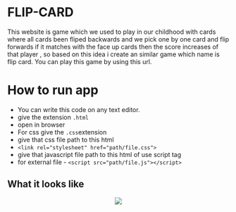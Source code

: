 # FLIP-CARD


This website is game which we used to play in our childhood with cards where all cards been fliped backwards and we pick one by one card and flip forwards if it matches with the face up cards then the score increases of that player , so based on this idea i create an similar game which name is flip card. You can play this game by using this url. 

# How to run app 

 * You can write this code on any text editor.
 * give the extension `.html`
 * open in browser
 * For css give the `.css`extension 
 * give that css file path to this html 
 * `<link rel="stylesheet" href="path/file.css">`
 * give that javascript file path to this html of use script tag
 * for external file - `<script src="path/file.js"></script>`

## What it looks like


<p align="center">
  <img src="flip_card_gif.gif">
</P>
